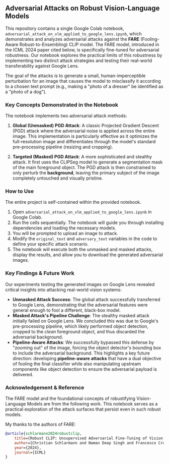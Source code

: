 ## Adversarial Attacks on Robust Vision-Language Models

This repository contains a single Google Colab notebook, `adversarial_attack_on_vlm_applied_to_google_lens.ipynb`, which demonstrates and analyzes adversarial attacks against the **FARE** (Fooling-Aware Robust-to-Ensembling) CLIP model. The FARE model, introduced in the ICML 2024 paper cited below, is specifically fine-tuned for adversarial robustness. Our notebook explores the practical limits of this robustness by implementing two distinct attack strategies and testing their real-world transferability against Google Lens.

The goal of the attacks is to generate a small, human-imperceptible perturbation for an image that causes the model to misclassify it according to a chosen text prompt (e.g., making a "photo of a dresser" be identified as a "photo of a dog").

### Key Concepts Demonstrated in the Notebook

The notebook implements two adversarial attack methods:

1.  **Global (Unmasked) PGD Attack**: A classic Projected Gradient Descent (PGD) attack where the adversarial noise is applied across the entire image. This implementation is particularly effective as it optimizes the full-resolution image and differentiates through the model's standard pre-processing pipeline (resizing and cropping).

2.  **Targeted (Masked) PGD Attack**: A more sophisticated and stealthy attack. It first uses the CLIPSeg model to generate a segmentation mask of the main foreground object. The PGD attack is then constrained to only perturb the **background**, leaving the primary subject of the image completely untouched and visually pristine.

### How to Use

The entire project is self-contained within the provided notebook.

1.  Open `adversarial_attack_on_vlm_applied_to_google_lens.ipynb` in Google Colab.
2.  Run the cells sequentially. The notebook will guide you through installing dependencies and loading the necessary models.
3.  You will be prompted to upload an image to attack.
4.  Modify the `original_text` and `adversary_text` variables in the code to define your specific attack scenario.
5.  The notebook will execute both the unmasked and masked attacks, display the results, and allow you to download the generated adversarial images.

### Key Findings & Future Work

Our experiments testing the generated images on Google Lens revealed critical insights into attacking real-world vision systems:

*   **Unmasked Attack Success**: The global attack successfully transferred to Google Lens, demonstrating that the adversarial features were general enough to fool a different, black-box model.
*   **Masked Attack's Pipeline Challenge**: The stealthy masked attack initially failed on Google Lens. We concluded this was due to Google's pre-processing pipeline, which likely performed object detection, cropped to the *clean* foreground object, and thus discarded the adversarial background.
*   **Pipeline-Aware Attacks**: We successfully bypassed this defense by "zooming out" of the image, forcing the object detector's bounding box to include the adversarial background. This highlights a key future direction: developing **pipeline-aware attacks** that have a dual objective of fooling the final classifier while also manipulating upstream components like object detection to ensure the adversarial payload is delivered.

### Acknowledgement & Reference

The FARE model and the foundational concepts of robustifying Vision-Language Models are from the following work. This notebook serves as a practical exploration of the attack surfaces that persist even in such robust models.

My thanks to the authors of FARE:
```bibtex
@article{schlarmann2024robustclip,
    title={Robust CLIP: Unsupervised Adversarial Fine-Tuning of Vision Embeddings for Robust Large Vision-Language Models}, 
    author={Christian Schlarmann and Naman Deep Singh and Francesco Croce and Matthias Hein},
    year={2024},
    journal={ICML}
}
```
